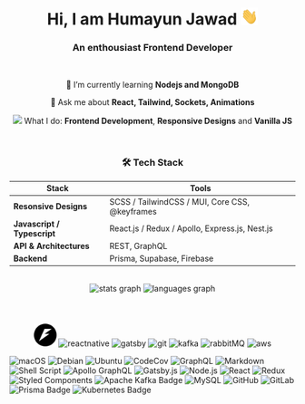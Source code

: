 <h1 align="center">Hi, I am Humayun Jawad </a> <img src="https://raw.githubusercontent.com/ABSphreak/ABSphreak/master/gifs/Hi.gif" width="30px" height="30px"></h1>

<h3 align="center">An enthousiast Frontend Developer</h3>

 
 <br/>
 
 <div align="center">

🌱 I’m currently learning **Nodejs and MongoDB**

💬 Ask me about **React, Tailwind, Sockets, Animations**

<img src="https://media.giphy.com/media/WUlplcMpOCEmTGBtBW/giphy.gif" width="30"> What I do: **Frontend Development**, **Responsive Designs** and **Vanilla JS**
  
</div>
 
<br/>

 <div align="center">
 
<h3 align="center" > 🛠 Tech Stack </h3>

| Stack | Tools |
|---|---|
|**Resonsive Designs**| SCSS / TailwindCSS / MUI,  Core CSS, @keyframes|
|**Javascript / Typescript**| React.js / Redux / Apollo,  Express.js, Nest.js|
|**API & Architectures**|REST, GraphQL|
|**Backend**|Prisma, Supabase, Firebase|

 </div>
<br/>

 <div align="center">
  <img src="https://github-readme-stats.vercel.app/api?username=humayun-1&hide_title=false&hide_rank=false&show_icons=true&include_all_commits=true&count_private=true&disable_animations=false&theme=dracula&locale=en&hide_border=false&order=1" height="150" alt="stats graph"  />
  <img src="https://github-readme-stats.vercel.app/api/top-langs?username=humayun-1&locale=en&hide_title=false&layout=compact&card_width=320&langs_count=5&theme=dracula&hide_border=false&order=2" height="150" alt="languages graph"  />
</div>

###

<br/>

<p align="center">
  

  <img src="https://raw.githubusercontent.com/simple-icons/simple-icons/master/icons/fastapi.svg" alt="fastapi" width="40" height="40"/>
  <img src="https://reactnative.dev/img/header_logo.svg" alt="reactnative" width="40" height="40"/>
  <img src="https://www.vectorlogo.zone/logos/gatsbyjs/gatsbyjs-icon.svg" alt="gatsby" width="40" height="40"/> 
  <img src="https://www.vectorlogo.zone/logos/git-scm/git-scm-icon.svg" alt="git" width="40" height="40"/> 
  <img src="https://www.vectorlogo.zone/logos/apache_kafka/apache_kafka-icon.svg" alt="kafka" width="40" height="40"/> 
  <img src="https://www.vectorlogo.zone/logos/rabbitmq/rabbitmq-icon.svg" alt="rabbitMQ" width="40" height="40"/> 
  <img src="https://www.vectorlogo.zone/logos/amazon_aws/amazon_aws-icon.svg" alt="aws" width="40" height="40"/>
</p>

<p align="center">
 
![macOS](https://img.shields.io/badge/mac%20os-000000?logo=macos&logoColor=F0F0F0)
![Debian](https://img.shields.io/badge/Debian-D70A53?&logo=debian&logoColor=white)
![Ubuntu](https://img.shields.io/badge/Ubuntu-E95420?logo=ubuntu&logoColor=white)
![CodeCov](https://img.shields.io/badge/codecov-%23ff0077.svg?logoColor=white)
![GraphQL](https://img.shields.io/badge/-GraphQL-E10098?logo=graphql&logoColor=white)
![Markdown](https://img.shields.io/badge/markdown-%23000000.svg?logo=markdown&logoColor=white)
![Shell Script](https://img.shields.io/badge/shell_script-%23121011.svg?logo=gnu-bash&logoColor=white)
![Apollo GraphQL](https://img.shields.io/badge/-ApolloGraphQL-311C87?logo=apollo-graphql)
![Gatsby.js](https://img.shields.io/badge/Gatsby-%23663399.svg?logo=gatsby&logoColor=white)
![Node.js ](https://img.shields.io/badge/node.js-6DA55F?logo=node.js&logoColor=white)
![React](https://img.shields.io/badge/react-%2320232a.svg?logo=react&logoColor=%2361DAFB)
![Redux](https://img.shields.io/badge/redux-%23593d88.svg?logo=redux&logoColor=white)
![Styled Components](https://img.shields.io/badge/styled--components-DB7093?logo=styled-components&logoColor=white)
![Apache Kafka Badge](https://img.shields.io/badge/Apache%20Kafka-231F20?logo=apachekafka&logoColor=fff)
![MySQL](https://img.shields.io/badge/mysql-%2300f.svg?logo=mysql&logoColor=white)
![GitHub](https://img.shields.io/badge/github-%23121011.svg?logo=github&logoColor=white)
![GitLab](https://img.shields.io/badge/gitlab-%23181717.svg?logo=gitlab&logoColor=white)
![Prisma Badge](https://img.shields.io/badge/Prisma-2D3748?logo=prisma&logoColor=fff)
![Kubernetes Badge](https://img.shields.io/badge/Kubernetes-326CE5?logo=kubernetes&logoColor=fff)
 
 </p>



